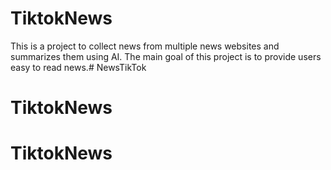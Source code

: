 # TiktokNews
This is  a project to collect news from multiple news websites and summarizes them using AI. The main goal of this project is to provide users easy to read news.# NewsTikTok
# TiktokNews
# TiktokNews
